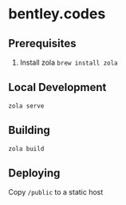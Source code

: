 # bentley.codes

## Prerequisites

1. Install zola `brew install zola`

## Local Development

`zola serve`

## Building

`zola build`

## Deploying

Copy `/public` to a static host
